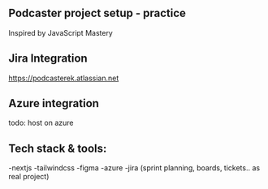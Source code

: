 ## Podcaster project setup - practice
Inspired by JavaScript Mastery


## Jira Integration
https://podcasterek.atlassian.net

## Azure integration
todo: host on azure

## Tech stack & tools:
-nextjs
-tailwindcss
-figma
-azure
-jira (sprint planning, boards, tickets.. as real project)
